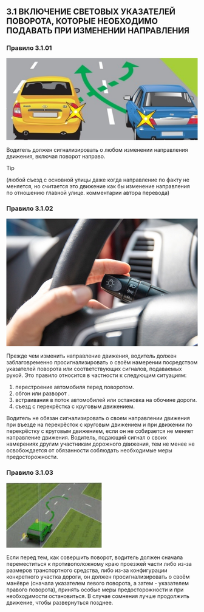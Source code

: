 ## 3.1 ВКЛЮЧЕНИЕ СВЕТОВЫХ УКАЗАТЕЛЕЙ ПОВОРОТА, КОТОРЫЕ НЕОБХОДИМО ПОДАВАТЬ ПРИ ИЗМЕНЕНИИ НАПРАВЛЕНИЯ

### Правило 3.1.01

![включение поворотников](../images/turn_signal.jpeg)

Водитель должен сигнализировать о любом изменении направления движения, включая поворот направо.

> [!TIP]
> (любой съезд с основной улицы даже когда направление по факту не меняется, но считается это движение как бы изменение направления по отношению главной улице. комментарии автора перевода)

### Правило 3.1.02

![включение поворотников](../images/turn_clutch.jpeg)

Прежде чем изменить направление движения,
водитель должен заблаговременно просигнализировать о своём намерении посредством
указателей поворота или соответствующих сигналов, подаваемых рукой.
Это правило относится в частности к следующим ситуациям:

1. перестроение автомобиля перед поворотом.
2. обгон или разворот .
3. встраивания в поток автомобилей или остановка на обочине дороги.
4. съезд с перекрёстка с круговым движением.

Водитель не обязан сигнализировать о своем направлении движения при въезде
на перекрёсток с круговым движением и
при движении по перекрёстку с круговым движением,
если он не собирается не меняет направление движения.
Водитель, подающий сигнал о своих намерениях другим участникам дорожного движения,
тем не менее не освобождается от обязанности соблюдать необходимые меры предосторожности.

### Правило 3.1.03

![сигналы для поворота габаритного ТС](../images/right_left.jpeg)

Если перед тем, как совершить поворот,
водитель должен сначала переместиться к противоположному краю проезжей части
либо из-за размеров транспортного средства,
либо из-за конфигурации конкретного участка дороги,
он должен просигнализировать о своём манёвре
(сначала указателем левого поворота, а затем - указателем правого поворота),
принять особые меры предосторожности и при необходимости остановиться.
В случае сомнения лучше продолжить движение, чтобы развернуться позднее.
